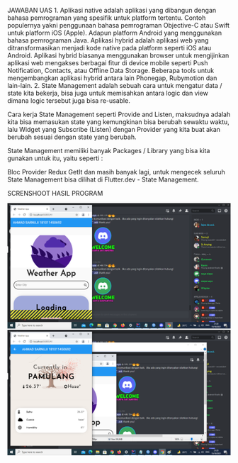 JAWABAN UAS
1.
Aplikasi native adalah aplikasi yang dibangun dengan bahasa pemrograman yang spesifik untuk platform tertentu. Contoh populernya yakni penggunaan bahasa pemrograman Objective-C atau Swift untuk platform iOS (Apple). Adapun platform Android yang menggunakan bahasa pemrograman Java.
Aplikasi hybrid adalah aplikasi web yang ditransformasikan menjadi kode native pada platform seperti iOS atau Android. Aplikasi hybrid biasanya menggunakan browser untuk mengijinkan aplikasi web mengakses berbagai fitur di device mobile seperti Push Notification, Contacts, atau Offline Data Storage. Beberapa tools untuk mengembangkan aplikasi hybrid antara lain Phonegap, Rubymotion dan lain-lain.
2.
State Management adalah sebuah cara untuk mengatur data / state kita bekerja, bisa juga untuk memisahkan antara logic dan view dimana logic tersebut juga bisa re-usable.

Cara kerja State Management seperti Provide and Listen, maksudnya adalah kita bisa memasukan state yang kemungkinan bisa berubah sewaktu waktu, lalu Widget yang Subscribe (Listen) dengan Provider yang kita buat akan berubah sesuai dengan state yang berubah.

State Management memiliki banyak Packages / Library yang bisa kita gunakan untuk itu, yaitu seperti :

Bloc
Provider
Redux
GetIt
dan masih banyak lagi, untuk mengecek seluruh State Management bisa dilihat di Flutter.dev - State Management.


SCRENSHOOT HASIL PROGRAM

![logo](https://github.com/sarnuji28/UAS_181011450692_AHMAD_SARNUJI/blob/master/AHMAD%20SARNUJI%201.png)
![logo](https://github.com/sarnuji28/UAS_181011450692_AHMAD_SARNUJI/blob/master/AHMAD%20SARNUJI%202.png)
